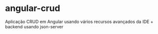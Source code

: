 # angular-crud
Aplicação CRUD em Angular usando vários recursos avançados da IDE + backend usando json-server
